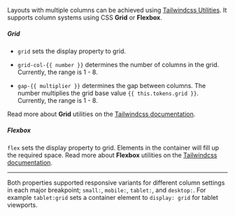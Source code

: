Layouts with multiple columns can be achieved using [Tailwindcss Utilities](tailwindcss). It supports column systems using CSS **Grid** or **Flexbox**.

##### Grid

* `grid` sets the display property to grid.

* `grid-col-{{ number }}` determines the number of columns in the grid. Currently, the range is 1 - 8.

* `gap-{{ multiplier }}` determines the gap between columns. The number multiplies the grid base value `{{ this.tokens.grid }}`. Currently, the range is 1 - 8.

Read more about **Grid** utilities on the <a target="_blank" rel="noopener nofollow" href="https://tailwindcss.com/docs/display#grid"> Tailwindcss documentation</a>.

##### Flexbox

`flex` sets the display property to grid. Elements in the container will fill up the required space. Read more about **Flexbox** utilities on the <a target="_blank" rel="noopener nofollow" href="https://tailwindcss.com/docs/display#flex"> Tailwindcss documentation</a>.

---

Both properties supported responsive variants for different column settings in each major breakpoint; `small:`, `mobile:`, `tablet:`, and `desktop:`. For example `tablet:grid` sets a container element to `display: grid` for tablet viewports.